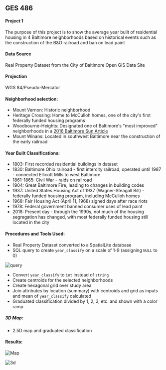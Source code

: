 ## GES 486

#### Project 1
The purpose of this project is to show the average year built of residential housing in 4 Baltimore
neighborhoods based on historical events such as the construction of the B&O railroad and ban on lead paint

#### Data Source
Real Property Dataset from the City of Baltimore Open GIS Data Site

#### Projection
WGS 84/Pseudo-Mercator

#### Neighborhood selection:
  - Mount Vernon: Historic neighborhood
  - Heritage Crossing: Home to McCulloh homes, one of the city's first federally funded housing programs
  - Woodbourne-Heights: Designated one of Baltimore's
  "most improved" neighborhoods in a
   [2016 Baltimore Sun Article](http://www.baltimoresun.com/business/real-estate/bs-re-hot-city-neighborhoods-20170216-story.html)
  - Mount Winans: Located in southwest Baltimore near the construction of the early railroad

#### Year Built Classifications:
- 1803: First recorded residential buildings in dataset
- 1830: Baltimore Ohio railroad - first intercity railroad,
operated until 1987 - connected Ellicott Mills to west Baltimore
- 1861-1865: Civil War - raids on railroad
- 1904: Great Baltimore Fire, leading to changes in building codes
- 1937: United States Housing Act of 1937 (Wagner-Steagall Bill) -
 federally funded housing program, including McCulloh homes
- 1968: Fair Housing Act (April 11, 1968) signed days after race riots
- 1978: Federal government banned consumer uses of lead paint
- 2018: Present day - through the 1990s, not much of the housing segregation has changed,
with most federally funded housing still located in the city

#### Procedures and Tools Used:
- Real Property Dataset converted to a SpatialLite database
- SQL query to create `year_classify` on a scale of 1-9 (assigning `NULL` to 0)

![query](https://maryaro.github.io/query_sc.PNG "Query")
- Convert `year_classify` to `int` instead of `string`
- Create centroids for the selected neighborhoods
- Create hexagonal grid over study area
- Join attributes by location (summary) with centroids and grid as inputs
and mean of `year_classify` calculated
- Graduated classification divided by 1, 2, 3, etc. and shown with a color ramp
##### 3D Map:
  - 2.5D map and graduated classification

#### Results:
![Map](https://maryaro.github.io/map_sc_final.PNG "Map")

![3d](https://maryaro.github.io/3d_sc.PNG "3D Map")

